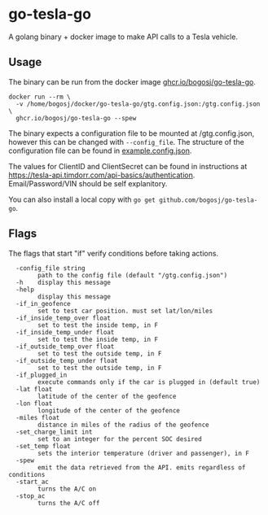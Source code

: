 # go-tesla-go

A golang binary + docker image to make API calls to a Tesla vehicle.

## Usage

The binary can be run from the docker image [ghcr.io/bogosj/go-tesla-go](https://github.com/users/bogosj/packages/container/package/go-tesla-go).

```
docker run --rm \
  -v /home/bogosj/docker/go-tesla-go/gtg.config.json:/gtg.config.json \
  ghcr.io/bogosj/go-tesla-go --spew
```

The binary expects a configuration file to be mounted at /gtg.config.json, however this can be changed with `--config_file`. The structure of the configuration file can be found in [example.config.json](./example.config.json).

The values for ClientID and ClientSecret can be found in instructions at https://tesla-api.timdorr.com/api-basics/authentication. Email/Password/VIN should be self explanitory.

You can also install a local copy with `go get github.com/bogosj/go-tesla-go`.

## Flags
The flags that start "if" verify conditions before taking actions.

```
  -config_file string
        path to the config file (default "/gtg.config.json")
  -h    display this message
  -help
        display this message
  -if_in_geofence
        set to test car position. must set lat/lon/miles
  -if_inside_temp_over float
        set to test the inside temp, in F
  -if_inside_temp_under float
        set to test the inside temp, in F
  -if_outside_temp_over float
        set to test the outside temp, in F
  -if_outside_temp_under float
        set to test the outside temp, in F
  -if_plugged_in
        execute commands only if the car is plugged in (default true)
  -lat float
        latitude of the center of the geofence
  -lon float
        longitude of the center of the geofence
  -miles float
        distance in miles of the radius of the geofence
  -set_charge_limit int
        set to an integer for the percent SOC desired
  -set_temp float
        sets the interior temperature (driver and passenger), in F
  -spew
        emit the data retrieved from the API. emits regardless of conditions
  -start_ac
        turns the A/C on
  -stop_ac
        turns the A/C off
```
